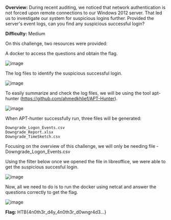 
**Overview:** During recent auditing, we noticed that network authentication is not forced upon remote connections to our Windows 2012 server. That led us to investigate our system for suspicious logins further. Provided the server's event logs, can you find any suspicious successful login?

**Difficulty:** Medium

On this challenge, two resources were provided:

A docker to access the questions and obtain the flag.

![image](https://user-images.githubusercontent.com/117036153/198899076-d390a955-635c-4739-986d-6e7db5ef9989.png)

The log files to identify the suspicious successful login.

![image](https://user-images.githubusercontent.com/117036153/198899080-7923c803-fe89-4216-9e8b-91d17e9937a9.png)

To easily summarize and check the log files, we will be using the tool apt-hunter (https://github.com/ahmedkhlief/APT-Hunter).

![image](https://user-images.githubusercontent.com/117036153/198899103-f2677cc1-9cf2-4330-8454-bd7edc141e1a.png)

When APT-hunter successfully run, three files will be generated:

	Downgrade_Logon_Events.csv  
	Downgrade_Report.xlsx  
	Downgrade_TimeSketch.csv

Focusing on the overview of this challenge, we will only be needing file - Downgrade_Logon_Events.csv 

Using the filter below once we opened the file in libreoffice, we were able to get the suspicious succesful login.

![image](https://user-images.githubusercontent.com/117036153/198899121-e4078365-b732-4279-87ee-8119e51aba6c.png)

Now, all we need to do is to run the docker using netcat and answer the questions correctly to get the flag.

![image](https://user-images.githubusercontent.com/117036153/198899134-ef12e341-c33b-452f-aa72-28623b9ab99c.png)

**Flag:** HTB{4n0th3r_d4y_4n0th3r_d0wngr4d3...}
